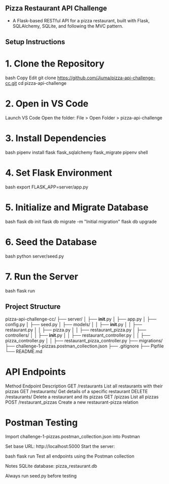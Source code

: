 ## Pizza Restaurant API Challenge
- A Flask-based RESTful API for a pizza restaurant, built with Flask, SQLAlchemy, SQLite, and following the MVC pattern.
## Setup Instructions
# 1. Clone the Repository
bash
Copy
Edit
git clone https://github.com/Jjuma/pizza-api-challenge-cc.git
cd pizza-api-challenge
# 2. Open in VS Code
Launch VS Code
Open the folder: File > Open Folder > pizza-api-challenge
# 3. Install Dependencies
bash
pipenv install flask flask_sqlalchemy flask_migrate
pipenv shell
# 4. Set Flask Environment
bash
export FLASK_APP=server/app.py
# 5. Initialize and Migrate Database
bash
flask db init
flask db migrate -m "Initial migration"
flask db upgrade
# 6. Seed the Database
bash
python server/seed.py
# 7. Run the Server
bash
flask run
## Project Structure
pizza-api-challenge-cc/
├── server/
│   ├── __init__.py
│   ├── app.py
│   ├── config.py
│   ├── seed.py
│   ├── models/
│   │   ├── __init__.py
│   │   ├── restaurant.py
│   │   ├── pizza.py
│   │   ├── restaurant_pizza.py
│   ├── controllers/
│   │   ├── __init__.py
│   │   ├── restaurant_controller.py
│   │   ├── pizza_controller.py
│   │   ├── restaurant_pizza_controller.py
├── migrations/
├── challenge-1-pizzas.postman_collection.json
├── .gitignore
├── Pipfile
└── README.md

# API Endpoints
Method	Endpoint	Description
GET	/restaurants	List all restaurants with their pizzas
GET	/restaurants/<id>	Get details of a specific restaurant
DELETE	/restaurants/<id>	Delete a restaurant and its pizzas
GET	/pizzas	List all pizzas
POST	/restaurant_pizzas	Create a new restaurant-pizza relation

# Postman Testing
Import challenge-1-pizzas.postman_collection.json into Postman

Set base URL:
http://localhost:5000
Start the server:

bash
flask run
Test all endpoints using the Postman collection

Notes
SQLite database: pizza_restaurant.db

Always run seed.py before testing
